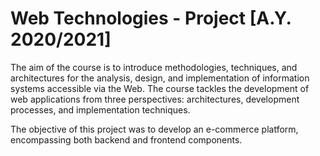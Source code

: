 # Web Technologies - Project [A.Y. 2020/2021]
The aim of the course is to introduce methodologies, techniques, and architectures for the analysis, design, and implementation of information systems accessible via the Web. The course tackles the development of web applications from three perspectives: architectures, development processes, and implementation techniques.

The objective of this project was to develop an e-commerce platform, encompassing both backend and frontend components.
